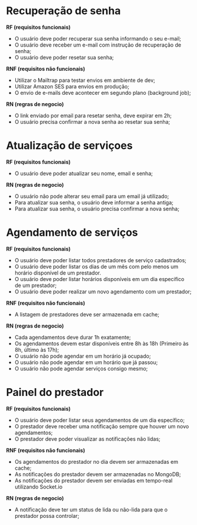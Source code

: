 # Recuperação de senha

**RF (requisitos funcionais)**

- O usuário deve poder recuperar sua senha informando o seu e-mail;
- O usuário deve receber um e-mail com instrução de recuperação de senha;
- O usuário deve poder resetar sua senha;

**RNF (requisitos não funcionais)**

- Utilizar o Mailtrap para testar envios em ambiente de dev;
- Utilizar Amazon SES para envios em produção;
- O envio de e-mails deve acontecer em segundo plano (background job);

**RN (regras de negocio)**

- O link enviado por email para resetar senha, deve expirar em 2h;
- O usuário precisa confirmar a nova senha ao resetar sua senha;

# Atualização de serviçoes

**RF (requisitos funcionais)**

- O usuário deve poder atualizar seu nome, email e senha;

**RN (regras de negocio)**

- O usuário não pode alterar seu email para um email já utilizado;
- Para atualizar sua senha, o usuário deve informar a senha antiga;
- Para atualizar sua senha, o usuário precisa confirmar a nova senha;

# Agendamento de serviços

**RF (requisitos funcionais)**

- O usuário deve poder listar todos prestadores de serviço cadastrados;
- O usuário deve poder listar os dias de um mês com pelo menos um horário disponível de um prestador.
- O usuário deve poder listar horários disponíveis em um dia especifico de um prestador;
- O usuário deve poder realizar um novo agendamento com um prestador;

**RNF (requisitos não funcionais)**

- A listagem de prestadores deve ser armazenada em cache;

**RN (regras de negocio)**

- Cada agendamentos deve durar 1h exatamente;
- Os agendamentos devem estar disponíveis entre 8h às 18h (Primeiro às 8h, último às 17h);
- O usuário não pode agendar em um horário já ocupado;
- O usuário não pode agendar em um horário que já passou;
- O usuário não pode agendar serviços consigo mesmo;

# Painel do prestador

**RF (requisitos funcionais)**

- O usuário deve poder listar seus agendamentos de um dia específico;
- O prestador deve receber uma notificação sempre que houver um novo agendamentos;
- O prestador deve poder visualizar as notificações não lidas;

**RNF (requisitos não funcionais)**

- Os agendamentos do prestador no dia devem ser armazenadas em cache;
- As notificações do prestador devem ser armazenadas no MongoDB;
- As notificações do prestador devem ser enviadas em tempo-real utilizando Socket.io

**RN (regras de negocio)**

- A notificação deve ter um status de lida ou não-lida para que o prestador possa controlar;
